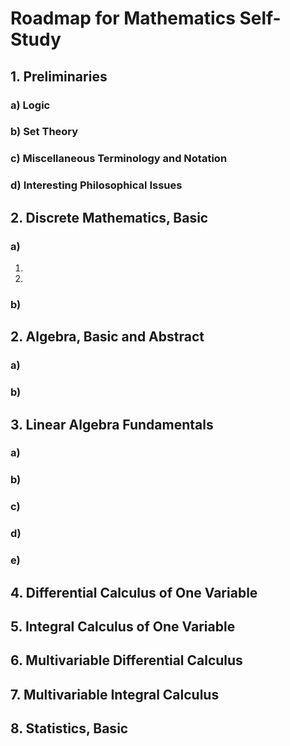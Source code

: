 # Roadmap for Mathematics Self-Study

## 1. Preliminaries


### a) Logic


### b) Set Theory


### c) Miscellaneous Terminology and Notation


### d) Interesting Philosophical Issues

## 2. Discrete Mathematics, Basic

### a) 

1. 
2. 


### b) 

## 2. Algebra, Basic and Abstract

### a) 

### b) 

## 3. Linear Algebra Fundamentals

### a) 

### b)  

### c) 

### d) 

### e) 

## 4. Differential Calculus of One Variable




## 5. Integral Calculus of One Variable




## 6. Multivariable Differential Calculus



## 7. Multivariable Integral Calculus



## 8. Statistics, Basic
